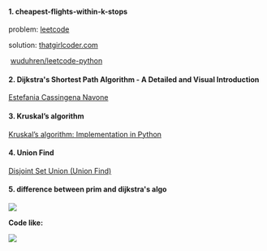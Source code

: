 #### 1. cheapest-flights-within-k-stops

problem: [leetcode](https://leetcode.com/problems/cheapest-flights-within-k-stops/)

solution:  [thatgirlcoder.com](https://thatgirlcoder.com/2020/07/08/find-cheapest-flights-within-k-stops/)

​                 [wuduhren/leetcode-python](https://github.com/wuduhren/leetcode-python/blob/master/problems/cheapest-flights-within-k-stops.py)



#### 2. Dijkstra's Shortest Path Algorithm - A Detailed and Visual Introduction

[Estefania Cassingena Navone](https://www.freecodecamp.org/news/dijkstras-shortest-path-algorithm-visual-introduction/)



#### 3. Kruskal’s algorithm

[Kruskal’s algorithm: Implementation in Python](https://www.pythonpool.com/kruskals-algorithm-python/)



#### 4. Union Find

[Disjoint Set Union (Union Find)](https://www.hackerearth.com/practice/notes/disjoint-set-union-union-find/)



#### 5. difference between prim and dijkstra's algo

![](https://user-images.githubusercontent.com/2216435/147535064-5a974d46-15b0-4c32-9c96-e2259470f499.png)



**Code like:**

![](https://user-images.githubusercontent.com/2216435/147535350-b1b2f46c-f9fe-4b6f-8e22-f1fd8f6a59fd.png)